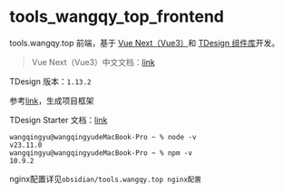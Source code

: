 # tools_wangqy_top_frontend

tools.wangqy.top 前端，基于 [Vue Next（Vue3）](https://vuejs.org/guide/introduction.html#introduction)和 [TDesign 组件库](https://tdesign.tencent.com/vue-next/overview)开发。

> Vue Next（Vue3）中文文档：[link](https://cn.vuejs.org/guide/introduction)

TDesign 版本：`1.13.2`

参考[link](https://tdesign.tencent.com/vue-next/quick-start)，生成项目框架

TDesign Starter 文档：[link](https://tdesign.tencent.com/starter/docs/vue-next/get-started)

```shell
wangqingyu@wangqingyudeMacBook-Pro ~ % node -v
v23.11.0
wangqingyu@wangqingyudeMacBook-Pro ~ % npm -v
10.9.2
```

nginx配置详见`obsidian/tools.wangqy.top nginx配置`
